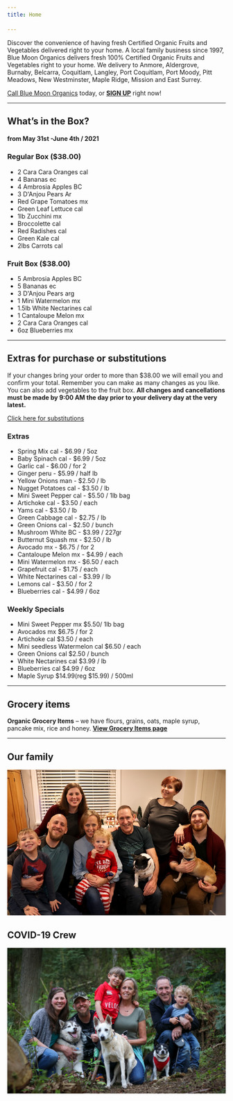 ```yaml
---
title: Home

---
```

Discover the convenience of having fresh Certified Organic Fruits and Vegetables delivered right to your home. A local family business since 1997, Blue Moon Organics delivers fresh 100% Certified Organic Fruits and Vegetables right to your home. We delivery to Anmore, Aldergrove, Burnaby, Belcarra, Coquitlam, Langley, Port Coquitlam, Port Moody, Pitt Meadows, New Westminster, Maple Ridge, Mission and East Surrey.

[Call Blue Moon Organics](/contact) today, or [**SIGN UP**](/sign-up) right now!

***

## What’s in the Box?

#### **from  May 31st -June 4th / 2021**

### Regular Box ($38.00)

* 2 Cara Cara Oranges  cal
* 4 Bananas  ec
* 4 Ambrosia Apples  BC
* 3 D'Anjou Pears  Ar
* Red Grape Tomatoes  mx
* Green Leaf Lettuce  cal
* 1lb Zucchini  mx
* Broccolette cal
* Red Radishes  cal
* Green Kale  cal
* 2lbs Carrots  cal

### Fruit Box ($38.00)

* 5 Ambrosia Apples  BC
* 5 Bananas  ec
* 3 D'Anjou Pears  arg
* 1 Mini Watermelon  mx
* 1.5lb White Nectarines  cal
* 1 Cantaloupe Melon mx
* 2 Cara Cara Oranges  cal
* 6oz Blueberries  mx

***

## Extras for purchase or substitutions

If your changes bring your order to more than $38.00 we will email you and confirm your total. Remember you can make as many changes as you like. You can also add vegetables to the fruit box. **All changes and cancellations must be made by 9:00 AM the day prior to your delivery day at the very latest.**

[Click here for substitutions](/substitutions "Click here for substitutions")

### Extras

* Spring Mix cal  -  $6.99 / 5oz
* Baby Spinach cal  -  $6.99 / 5oz
* Garlic  cal - $6.00 / for 2
* Ginger  peru - $5.99 / half lb
* Yellow Onions man - $2.50 / lb
* Nugget Potatoes  cal - $3.50 / lb
* Mini Sweet Pepper cal - $5.50 / 1lb bag
* Artichoke  cal - $3.50 / each
* Yams  cal -  $3.50 / lb
* Green Cabbage  cal - $2.75 / lb
* Green Onions  cal - $2.50 / bunch
* Mushroom White  BC - $3.99 / 227gr
* Butternut Squash  mx - $2.50 / lb
* Avocado  mx - $6.75 / for 2
* Cantaloupe Melon  mx - $4.99 / each
* Mini Watermelon  mx  - $6.50 / each
* Grapefruit  cal - $1.75 / each
* White Nectarines  cal - $3.99 / lb
* Lemons  cal -  $3.50 / for 2
* Blueberries  cal - $4.99 / 6oz

### Weekly Specials

* Mini Sweet Pepper mx   $5.50/ 1lb bag
* Avocados mx   $6.75 / for 2
* Artichoke  cal   $3.50 / each
* Mini seedless Watermelon cal  $6.50 / each
* Green Onions  cal   $2.50 / bunch
* White Nectarines cal   $3.99 / lb
* Blueberries  cal   $4.99 / 6oz
* Maple Syrup $14.99(reg $15.99) / 500ml

***

## Grocery items

**Organic Grocery Items** – we have flours, grains, oats, maple syrup, pancake mix, rice and honey. [**View Grocery Items page**](/groceries)

***

## Our family

![Our family.](./uploads/IMG_1376-copy.jpg "Our family")

## COVID-19 Crew

![COVID-19 crew.](./uploads/covid.jpg "COVID-19 crew")